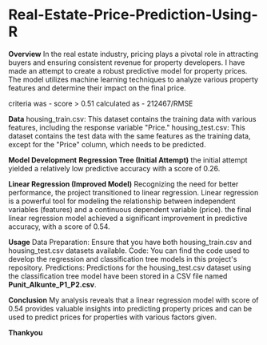 # Real-Estate-Price-Prediction-Using-R

**Overview**
In the real estate industry, pricing plays a pivotal role in attracting buyers and ensuring consistent revenue for property developers. I have made an attempt to create a robust predictive model for property prices. The model utilizes machine learning techniques to analyze various property features and determine their impact on the final price.

criteria was - score > 0.51
calculated as - 212467/RMSE

**Data**
housing_train.csv: This dataset contains the training data with various features, including the response variable "Price."
housing_test.csv: This dataset contains the test data with the same features as the training data, except for the "Price" column, which needs to be predicted.

**Model Development**
**Regression Tree (Initial Attempt)** 
the initial attempt yielded a relatively low predictive accuracy with a score of 0.26.

**Linear Regression (Improved Model)**
Recognizing the need for better performance, the project transitioned to linear regression. Linear regression is a powerful tool for modeling the relationship between independent variables (features) and a continuous dependent variable (price). the final linear regression model achieved a significant improvement in predictive accuracy, with a score of 0.54.

**Usage**
Data Preparation: Ensure that you have both housing_train.csv and housing_test.csv datasets available.
Code: You can find the code used to develop the regression and classification tree models in this project's repository.
Predictions: Predictions for the housing_test.csv dataset using the classification tree model have been stored in a CSV file named **Punit_Alkunte_P1_P2.csv**.

**Conclusion**
My analysis reveals that a linear regression model with score of 0.54 provides valuable insights into predicting property prices and can be used to predict prices for properties with various factors given.

**Thankyou**

